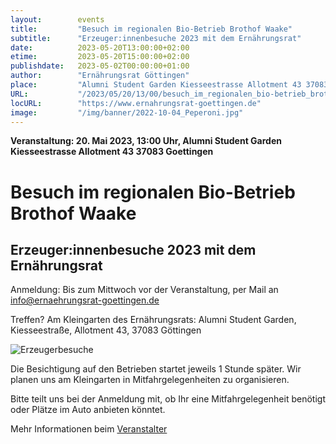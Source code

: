 ```yaml
---
layout:        events
title:         "Besuch im regionalen Bio-Betrieb Brothof Waake"
subtitle:      "Erzeuger:innenbesuche 2023 mit dem Ernährungsrat"
date:          2023-05-20T13:00:00+02:00
etime:         2023-05-20T15:00:00+02:00
publishdate:   2023-05-02T00:00:00+01:00
author:        "Ernährungsrat Göttingen"
place:         "Alumni Student Garden Kiesseestrasse Allotment 43 37083 Goettingen"
URL:           "/2023/05/20/13/00/besuch_im_regionalen_bio-betrieb_brothof_waake"
locURL:        "https://www.ernahrungsrat-goettingen.de"
image:         "/img/banner/2022-10-04_Peperoni.jpg"
---
```


**Veranstaltung: 20. Mai 2023, 13:00 Uhr, Alumni Student Garden Kiesseestrasse Allotment 43 37083 Goettingen**

Besuch im regionalen Bio-Betrieb Brothof Waake
===========

Erzeuger:innenbesuche 2023 mit dem Ernährungsrat
-----------
Anmeldung: Bis zum Mittwoch vor der Veranstaltung,
per Mail an info@ernaehrungsrat-goettingen.de

Treffen? Am Kleingarten des Ernährungsrats:
Alumni Student Garden, Kiesseestraße,
Allotment 43, 37083 Göttingen

![Erzeugerbesuche](/img/event/2023-05-20-Erzeugerbesuche_Ernährungsrat-Plakat.png)

Die Besichtigung auf den Betrieben startet jeweils 1 Stunde später.
Wir planen uns am Kleingarten in Mitfahrgelegenheiten zu organisieren.

Bitte teilt uns bei der Anmeldung mit, ob Ihr eine Mitfahrgelegenheit
benötigt oder Plätze im Auto anbieten könntet.

Mehr Informationen beim [Veranstalter](https://www.ernahrungsrat-goettingen.de)
